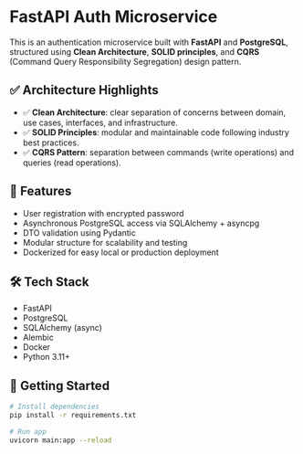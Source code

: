 # FastAPI Auth Microservice

This is an authentication microservice built with **FastAPI** and **PostgreSQL**, structured using **Clean Architecture**, **SOLID principles**, and **CQRS** (Command Query Responsibility Segregation) design pattern.

## ✅ Architecture Highlights

- ✅ **Clean Architecture**: clear separation of concerns between domain, use cases, interfaces, and infrastructure.
- ✅ **SOLID Principles**: modular and maintainable code following industry best practices.
- ✅ **CQRS Pattern**: separation between commands (write operations) and queries (read operations).

## 🚀 Features

- User registration with encrypted password
- Asynchronous PostgreSQL access via SQLAlchemy + asyncpg
- DTO validation using Pydantic
- Modular structure for scalability and testing
- Dockerized for easy local or production deployment

## 🛠️ Tech Stack

- FastAPI
- PostgreSQL
- SQLAlchemy (async)
- Alembic
- Docker
- Python 3.11+

## 🏁 Getting Started

```bash
# Install dependencies
pip install -r requirements.txt

# Run app
uvicorn main:app --reload
